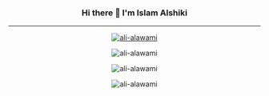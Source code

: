 
<h3 align="center">Hi there 👋 I'm Islam Alshiki </h3>
<hr>
<!--
<h5 align="center">
  Full-stack developer
  <br>
  Mobile: 2/5
  <br>
  Web:    4/5
  <br>
  Desktop 5/5
  <br>
</h5>
<hr>
-->


<p align="center"> <a href="https://github.com/ryo-ma/github-profile-trophy"><img src="https://github-profile-trophy.vercel.app/?username=ali-alawami" alt="ali-alawami" /></a> </p>

<p align="center"><img src="https://github-readme-stats.vercel.app/api/top-langs?username=ali-alawami&show_icons=true&locale=en&layout=compact" alt="ali-alawami" /></p>

<p align="center" ><img src="https://github-readme-stats.vercel.app/api?username=ali-alawami&show_icons=true&locale=en" alt="ali-alawami" /></p>

<p align="center"><img src="https://github-readme-streak-stats.herokuapp.com/?user=ali-alawami&" alt="ali-alawami" /></p>



<!--
<p align="center"> <img src="https://komarev.com/ghpvc/?username=ali-alawami&label=Profile%20views&color=0e75b6&style=flat" alt="ali-alawami" /> </p>
**ali-alawami/ali-alawami** is a ✨ _special_ ✨ repository because its `README.md` (this file) appears on your GitHub profile.

Here are some ideas to get you started:

- 🔭 I’m currently working on ...
- 🌱 I’m currently learning ...
- 👯 I’m looking to collaborate on ...
- 🤔 I’m looking for help with ...
- 💬 Ask me about ...
- 📫 How to reach me: ...
- 😄 Pronouns: ...
- ⚡ Fun fact: ...
-->

